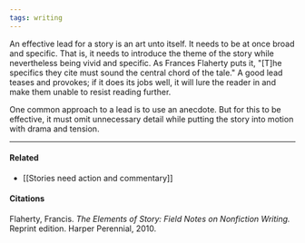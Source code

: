 ```yaml
---
tags: writing
---
```


An effective lead for a story is an art unto itself. It needs to be at once broad and specific. That is, it needs to introduce the theme of the story while nevertheless being vivid and specific. As Frances Flaherty puts it, "[T]he specifics they cite must sound the central chord of the tale." A good lead teases and provokes; if it does its jobs well, it will lure the reader in and make them unable to resist reading further.

One common approach to a lead is to use an anecdote. But for this to be effective, it must omit unnecessary detail while putting the story into motion with drama and tension.

---

#### Related

- [[Stories need action and commentary]]

#### Citations

Flaherty, Francis. _The Elements of Story: Field Notes on Nonfiction Writing._ Reprint edition. Harper Perennial, 2010.
